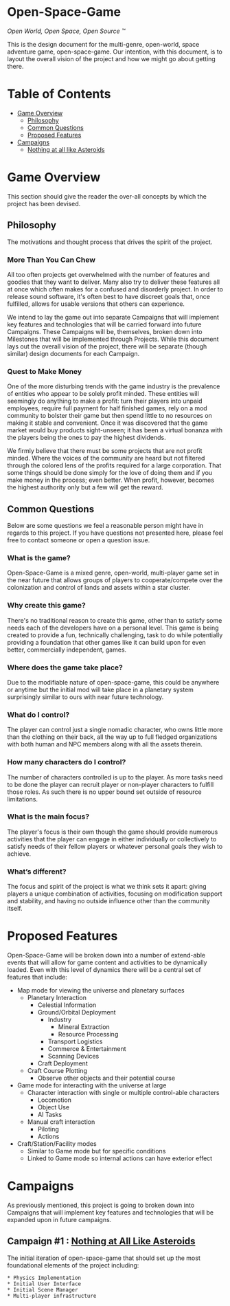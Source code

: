 # **Open-Space-Game**<br/>
_Open World, Open Space, Open Source :tm:_

This is the design document for the multi-genre, open-world, space adventure game, open-space-game.  Our intention, with this document, is to layout the overall vision of the project and how we might go about getting there.


# Table of Contents
* [Game Overview](#game-overview)
    * [Philosophy](#philosophy)
    * [Common Questions](#common-questions)
    * [Proposed Features](#proposed-features)
* [Campaigns](#campaigns)
    * [Nothing at all like Asteroids](#campaign-001)


# Game Overview

This section should give the reader the over-all concepts by which the project has been devised.

## Philosophy

The motivations and thought process that drives the spirit of the project.

### More Than You Can Chew

All too often projects get overwhelmed with the number of features and goodies that they want to deliver.   Many also try to deliver these features all at once which often makes for a confused and disorderly project.  In order to release sound software, it's often best to have discreet goals that, once fulfilled, allows for usable versions that others can experience.

We intend to lay the game out into separate Campaigns that will implement key features and technologies that will be carried forward into future Campaigns.  These Campaigns will be, themselves, broken down into Milestones that will be implemented through Projects.  While this document lays out the overall vision of the project, there will be separate (though similar) design documents for each Campaign.

### Quest to Make Money

One of the more disturbing trends with the game industry is the prevalence of entities who appear to be solely profit minded.  These entities will seemingly do anything to make a profit: turn their players into unpaid employees, require full payment for half finished games, rely on a mod community to bolster their game but then spend little to no resources on making it stable and convenient.  Once it was discovered that the game market would buy products sight-unseen; it has been a virtual bonanza with the players being the ones to pay the highest dividends.

We firmly believe that there must be some projects that are not profit minded.  Where the voices of the community are heard but not filtered through the colored lens of the profits required for a large corporation.  That some things should be done simply for the love of doing them and if you make money in the process; even better.  When profit, however, becomes the highest authority only but a few will get the reward.

## Common Questions

Below are some questions we feel a reasonable person might have in regards to this project.  If you have questions not presented here, please feel free to contact someone or open a question issue.

### What is the game?

Open-Space-Game is a mixed genre, open-world, multi-player game set in the near future that allows groups of players to cooperate/compete over the colonization and control of lands and assets within a star cluster.

### Why create this game?

There's no traditional reason to create this game, other than to satisfy some needs each of the developers have on a personal level.  This game is being created to provide a fun, technically challenging, task to do while potentially providing a foundation that other games like it can build upon for even better, commercially independent, games.

### Where does the game take place?

Due to the modifiable nature of open-space-game, this could be anywhere or anytime but the initial mod will take place in a planetary system surprisingly similar to ours with near future technology.

### What do I control?

The player can control just a single nomadic character, who owns little more than the clothing on their back, all the way up to full fledged organizations with both human and NPC members along with all the assets therein.

### How many characters do I control?

The number of characters controlled is up to the player.  As more tasks need to be done the player can recruit player or non-player characters to fulfill those roles.  As such there is no upper bound set outside of resource limitations.

### What is the main focus?

The player's focus is their own though the game should provide numerous activities that the player can engage in either individually or collectively to satisfy needs of their fellow players or whatever personal goals they wish to achieve.

### What’s different?

The focus and spirit of the project is what we think sets it apart: giving players a unique combination of activities, focusing on modification support and stability, and having no outside influence other than the community itself.


# Proposed Features

Open-Space-Game will be broken down into a number of extend-able events that will allow for game content and activities to be dynamically loaded.  Even with this level of dynamics there will be a central set of features that include:

* Map mode for viewing the universe and planetary surfaces
    * Planetary Interaction
        * Celestial Information
        * Ground/Orbital Deployment
            * Industry
                * Mineral Extraction
                * Resource Processing
            * Transport Logistics
            * Commerce & Entertainment
            * Scanning Devices
        * Craft Deployment
    * Craft Course Plotting
        * Observe other objects and their potential course
* Game mode for interacting with the universe at large
    * Character interaction with single or multiple control-able characters
        * Locomotion
        * Object Use
        * AI Tasks
    * Manual craft interaction
        * Piloting
        * Actions
* Craft/Station/Facility modes
    * Similar to Game mode but for specific conditions
    * Linked to Game mode so internal actions can have exterior effect


# Campaigns

As previously mentioned, this project is going to broken down into Campaigns that will implement key features and technologies that will be expanded upon in future campaigns.

## Campaign #1 : [Nothing at All Like Asteroids](Design.Campaign.001.md)<a id="campaign-001"></a>

The initial iteration of open-space-game that should set up the most foundational elements of the project including:

    * Physics Implementation
    * Initial User Interface
    * Initial Scene Manager
    * Multi-player infrastructure
